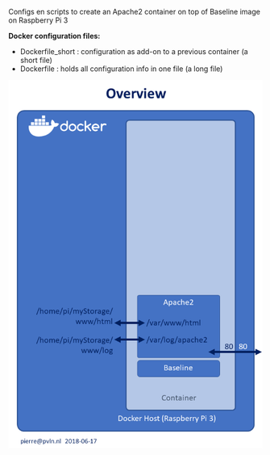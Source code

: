 Configs en scripts to create an Apache2 container on top of Baseline image on Raspberry Pi 3

__Docker configuration files:__
* Dockerfile_short : configuration as add-on to a previous container (a short file)
* Dockerfile       : holds all configuration info in one file (a long file)

![overview](./media/overview.png)
